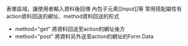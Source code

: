 表單區域，讓使用者輸入資料後回傳
內包子元素[[input]]等
常用搭配屬性有action資料回送的網址、method資料回送的形式
- method="get"  將資料回送至action的網址後方
- method="post"   將資料另外送至action的網址的Form Data